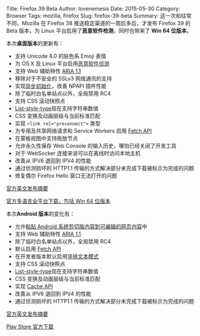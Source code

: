Title: Firefox 39 Beta
Author: lovenemesis
Date: 2015-05-30
Category: Browser
Tags: mozilla, firefox
Slug: firefox-39-beta
Summary: 这一次和往常不同，Mozilla 在 Firefox 38 推送稳定渠道的一周后多后，才发布 Firefox 39 的 Beta 版本，为 Linux 平台启用了**恶意软件检测**，同时也带来了 **Win 64 位版本**。

本次**桌面版本**的更新有：

* 支持 Unicode 8.0 的肤色系 Emoji 表情
* 为 OS X 及 Linux 平台启用[恶意软件侦测](https://support.mozilla.org/en-US/kb/how-does-phishing-and-malware-protection-work)
* 支持 Web 辅助特性 [ARIA 1.1](https://developer.mozilla.org/en-US/docs/Web/Accessibility/ARIA)
* 移除对于不安全的 SSLv3 网络通讯的支持
* 实现[异步初始化](http://dblohm7.ca/blog/2014/06/17/asynchronous-plugin-initialization-an-introduction/)，改善 NPAPI 插件性能
* 除了临时白名单站点以外，全局禁用 RC4
* 支持 CSS 滚动快照点
* [List-style-type](https://developer.mozilla.org/en-US/docs/Web/CSS/list-style-type)现在支持字符串数值
* CSS 变换及动画层级与当前标准匹配
* 实现 `<link rel="preconnect">` 类型
* 为专用及共享网络请求和 Service Workers 启用 [Fetch API](https://developer.mozilla.org/en-US/docs/Web/API/Fetch_API)
* 在蒙板视图中支持拖放节点
* 允许永久性保存 Web Console 的输入历史，哪怕已经关闭了开发工具
* 对于 WebSocker 连接来说可以在离线时访问本地主机
* 改善从 IPV6 退回到 IPV4 的性能
* 通过侦测损坏的 HTTP1.1 传输的方式解决部分未完成下载被标示为完成的问题
* 修复偶尔 Firefox Hello 窗口无法打开的问题

[官方英文发布摘要](https://www.mozilla.org/en-US/firefox/39.0beta/releasenotes/)

[官方多语言全平台下载，包括 Win 64 位版本](https://www.mozilla.org/en-US/firefox/beta/all/)

本次**Android 版本**的变化有：

* 允许[粘贴 Android 系统剪切版内容到可编辑的网页内容](https://miketaylr.com/posts/2015/03/contenteditable-paste.html)中
* 支持 Web 辅助特性 [ARIA 1.1](https://developer.mozilla.org/en-US/docs/Web/Accessibility/ARIA)
* 除了临时白名单站点以外，全局禁用 RC4
* 默认启用 [Fetch API](https://developer.mozilla.org/en-US/docs/Web/API/Fetch_API)
* 在开发者版本默认启用[竖排文本模式](https://developer.mozilla.org/en-US/docs/Web/CSS/writing-mode)
* 支持 CSS 滚动快照点
* [List-style-type](https://developer.mozilla.org/en-US/docs/Web/CSS/list-style-type)现在支持字符串数值
* CSS 变换及动画层级与当前标准匹配
* 实现 [Cache API](https://developer.mozilla.org/en-US/docs/Web/API/Cache)
* 改善从 IPV6 退回到 IPV4 的性能
* 通过侦测损坏的 HTTP1.1 传输的方式解决部分未完成下载被标示为完成的问题

[官方英文发布摘要](https://www.mozilla.org/en-US/firefox/android/39.0beta/releasenotes/)

[Play Store 官方下载](market://details?id=org.mozilla.firefox&referrer=utm_source%3Dmozilla%26utm_medium%3DReferral%26utm_campaign%3Dmozilla-org)
